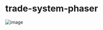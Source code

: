 # trade-system-phaser

![image](https://github.com/awweather/trade-system-phaser/assets/19537970/0fa5d91b-74a7-4f58-97e2-e17a77f07984)

